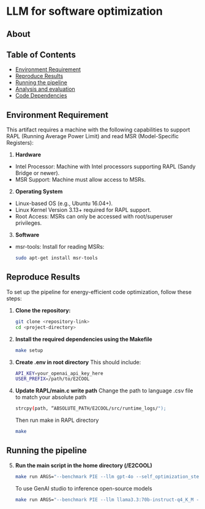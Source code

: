 # LLM for software optimization
## About
## Table of Contents
- [Environment Requirement](#environment-requirement)
- [Reproduce Results](#reproduce-results)
- [Running the pipeline](#running-the-pipeline)
- [Analysis and evaluation](#analysis-and-evaluation)
- [Code Dependencies](#code-dependencies)

## Environment Requirement
This artifact requires a machine with the following capabilities to support RAPL (Running Average Power Limit) and read MSR (Model-Specific Registers):

1. **Hardware**
- Intel Processor: Machine with Intel processors supporting RAPL (Sandy Bridge or newer).
- MSR Support: Machine must allow access to MSRs.

2. **Operating System**
- Linux-based OS (e.g., Ubuntu 16.04+).
- Linux Kernel Version 3.13+ required for RAPL support.
- Root Access: MSRs can only be accessed with root/superuser privileges.

3. **Software**
- msr-tools: Install for reading MSRs:
  ```bash
  sudo apt-get install msr-tools

## Reproduce Results
To set up the pipeline for energy-efficient code optimization, follow these steps:
1. **Clone the repository:**
   ```bash
   git clone <repository-link>
   cd <project-directory>
2. **Install the required dependencies using the Makefile**
    ```bash
   make setup
3. **Create .env in root directory**
    This should include:
    ```bash
    API_KEY=your_openai_api_key_here
    USER_PREFIX=/path/to/E2COOL
4. **Update RAPL/main.c write path**
    Change the path to language .csv file to match your absolute path
    ```bash
    strcpy(path, “ABSOLUTE_PATH/E2COOL/src/runtime_logs/");
    ```
    Then run make in RAPL directory
    ```bash
    make
## Running the pipeline
5. **Run the main script in the home directory (/E2COOL)**
    ```bash
    make run ARGS="--benchmark PIE --llm gpt-4o --self_optimization_step 2 --num_programs 2"
    ```
    To use GenAI studio to inference open-source models
    ```bash
    make run ARGS="--benchmark PIE --llm llama3.3:70b-instruct-q4_K_M --self_optimization_step 2 --num_programs 2 --genai_studio True"
    ```
